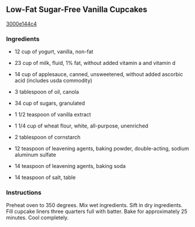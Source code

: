 ## Low-Fat Sugar-Free Vanilla Cupcakes

[3000e144c4](http://www.food.com/recipe/low-fat-sugar-free-vanilla-cupcakes-241509)

### Ingredients

 - 12 cup of yogurt, vanilla, non-fat

 - 23 cup of milk, fluid, 1% fat, without added vitamin a and vitamin d

 - 14 cup of applesauce, canned, unsweetened, without added ascorbic acid (includes usda commodity)

 - 3 tablespoon of oil, canola

 - 34 cup of sugars, granulated

 - 1 1/2 teaspoon of vanilla extract

 - 1 1/4 cup of wheat flour, white, all-purpose, unenriched

 - 2 tablespoon of cornstarch

 - 12 teaspoon of leavening agents, baking powder, double-acting, sodium aluminum sulfate

 - 14 teaspoon of leavening agents, baking soda

 - 14 teaspoon of salt, table

### Instructions

Preheat oven to 350 degrees. Mix wet ingredients. Sift in dry ingredients. Fill cupcake liners three quarters full with batter. Bake for approximately 25 minutes. Cool completely.